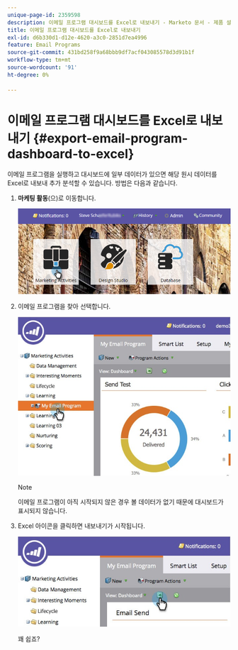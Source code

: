 ```yaml
---
unique-page-id: 2359598
description: 이메일 프로그램 대시보드를 Excel로 내보내기 - Marketo 문서 - 제품 설명서
title: 이메일 프로그램 대시보드를 Excel로 내보내기
exl-id: d6b330d1-d12e-4620-a3c0-2851d7ea4996
feature: Email Programs
source-git-commit: 431bd258f9a68bbb9df7acf043085578d3d91b1f
workflow-type: tm+mt
source-wordcount: '91'
ht-degree: 0%

---
```


# 이메일 프로그램 대시보드를 Excel로 내보내기 {#export-email-program-dashboard-to-excel}

이메일 프로그램을 실행하고 대시보드에 일부 데이터가 있으면 해당 원시 데이터를 Excel로 내보내 추가 분석할 수 있습니다. 방법은 다음과 같습니다.

1. **마케팅 활동**(으)로 이동합니다.

   ![](assets/login-marketing-activities-1.png)

1. 이메일 프로그램을 찾아 선택합니다.

   ![](assets/lifecycledashboard.jpg)

   >[!NOTE]
   >
   >이메일 프로그램이 아직 시작되지 않은 경우 볼 데이터가 없기 때문에 대시보드가 표시되지 않습니다.

1. Excel 아이콘을 클릭하면 내보내기가 시작됩니다.

   ![](assets/lifecycle.jpg)

   꽤 쉽죠?
